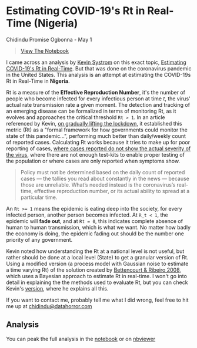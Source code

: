 # Estimating COVID-19's Rt in Real-Time (Nigeria)

Chidindu Promise Ogbonna - May 1

> [View The Notebook](https://github.com/6ones/covid-19/blob/master/Real-time%20Rt%20in%20Nigeria.ipynb)

I came across an analysis by [Kevin Systrom](https://twitter.com/kevin) on this exact topic, [Estimating COVID-19's Rt in Real-Time](https://github.com/k-sys/covid-19/blob/master/Realtime%20R0.ipynb). But that was done on the coronavirus pandemic in the United States.
This analysis is an attempt at estimating the COVID-19s Rt in Real-Time in **Nigeria**.

Rt is a measure of the **Effective Reproduction Number**, it's the number of people who become infected for every infectious person at time _t_, the virus' actual rate transmission rate a given moment. The detection and tracking of an emerging disease can be formalized in terms of monitoring Rt, as it evolves and approaches the critical threshold `Rt > 1`. In an article referenced by Kevin, [on gradually lifting the lockdown](https://www.nytimes.com/2020/04/06/opinion/coronavirus-end-social-distancing.html), it established this metric (Rt) as a "formal framework for how governments could monitor the state of this pandemic...", performing much better than daily/weekly count of reported cases. Calculating Rt works because it tries to make up for poor reporting of cases, [where cases reported do not show the actual severity of the virus](https://medium.com/@6ones/how-is-nigeria-faring-in-the-fight-against-covid-19-f52bfc81b8a), where there are not enough test-kits to enable proper testing of the population or where cases are only reported when symptoms show.

> Policy must not be determined based on the daily count of reported cases — the tallies you read about constantly in the news — because those are unreliable. What’s needed instead is the coronavirus’s real-time, effective reproduction number, or its actual ability to spread at a particular time.

An `Rt >= 1` means the epidemic is eating deep into the society, for every infected person, another person becomes infected. At `R_t < 1`, the epidemic will **fade out**, and at `Rt = 0`, this indicates complete absence of human to human transmission, which is what we want. No matter how badly the economy is doing, the epidemic fading out should be the number one priority of any government.

Kevin noted how understanding the Rt at a national level is not useful, but rather should be done at a local level (State) to get a granular version of Rt.
Using a modified version (a process model with Gaussian noise to estimate a time varying Rt) of the solution created by [Bettencourt & Ribeiro 2008](https://journals.plos.org/plosone/article?id=10.1371/journal.pone.0002185), which uses a Bayesian approach to estimate Rt in real-time. I won't go into detail in explaining the the methods used to evaluate Rt, but you can check Kevin's [version](https://github.com/k-sys/covid-19/blob/master/Realtime%20R0.ipynb), where he explains all this.

If you want to contact me, probably tell me what I did wrong, feel free to hit me up at [chidindu@datahorror.com](mailto:chidindu@datahorror.com)

## Analysis

You can peak the full analysis in the [notebook](https://github.com/6ones/covid-19/blob/master/Real-time%20Rt%20in%20Nigeria.ipynb) or on [nbviewer](https://nbviewer.jupyter.org/github/6ones/covid-19/blob/master/Real-time%20Rt%20in%20Nigeria.ipynb)
